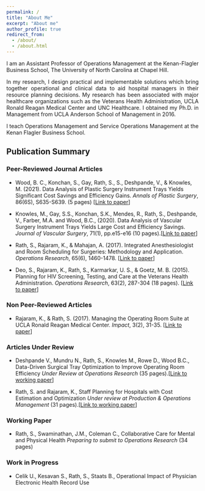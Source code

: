 ```yaml
---
permalink: /
title: "About Me"
excerpt: "About me"
author_profile: true
redirect_from:
  - /about/
  - /about.html
---
```

<p align="justify">
I am an Assistant Professor of Operations Management at the Kenan-Flagler Business School, The University of North Carolina at Chapel Hill. <br>
</p>
<p align="justify">
In my research, I design practical and implementable solutions which bring together operational and clinical data to aid hospital managers in their resource planning decisions. My research has been associated with major healthcare organizations such as the Veterans Health Administration, UCLA Ronald Reagan Medical Center and UNC Healthcare.  I obtained my Ph.D. in Management from UCLA Anderson School of Management in 2016.<br>
</p>
<p align="justify">
I teach Operations Management and Service Operations Management at the Kenan Flagler Business School.<br>
</p>

## Publication Summary



### Peer-Reviewed Journal Articles


-   Wood, B. C., Konchan, S., Gay, Rath, S., S., Deshpande, V., & Knowles, M. (2021). Data Analysis of Plastic Surgery Instrument Trays Yields Significant Cost Savings and Efficiency Gains. *Annals of Plastic Surgery*, 86(6S), S635-S639. (5 pages) \[[Link to paper](https://journals.lww.com/annalsplasticsurgery/Fulltext/2021/06005/Data_Analysis_of_Plastic_Surgery_Instrument_Trays.36.aspx?context=LatestArticles&casa_token=wjQA8par0B0AAAAA:e3EBF8Op9EiLROKEFMv5xsCY8h4tWiDNSrgnpzWKLeLnzglUSCpMxLC1aNozp8o-xT7Zfe4R8BslxmzvaxpisGHp)\]

-   Knowles, M., Gay, S.S., Konchan, S.K., Mendes, R., Rath, S., Deshpande, V., Farber, M.A. and Wood, B.C., (2020). Data Analysis of Vascular Surgery Instrument Trays Yields Large Cost and Efficiency Savings. *Journal of Vascular Surgery*, 71(1), pp.e15-e16 (10 pages).\[[Link to paper](https://www.sciencedirect.com/science/article/pii/S0741521420324678)\]

-   Rath, S., Rajaram, K., & Mahajan, A. (2017). Integrated Anesthesiologist and Room Scheduling for Surgeries: Methodology and Application. *Operations Research*, 65(6), 1460-1478. \[[Link to paper](https://pubsonline.informs.org/doi/abs/10.1287/opre.2017.1634)\]

-   Deo, S., Rajaram, K., Rath, S., Karmarkar, U. S., & Goetz, M. B. (2015). Planning for HIV Screening, Testing, and Care at the Veterans Health Administration. *Operations Research*, 63(2), 287-304 (18 pages). \[[Link to paper](https://pubsonline.informs.org/doi/abs/10.1287/opre.2015.1353)\]

### Non Peer-Reviewed Articles


-   Rajaram, K., & Rath, S. (2017). Managing the Operating Room Suite at UCLA Ronald Reagan Medical Center. *Impact*, 3(2), 31-35. \[[Link to paper](https://pubsonline.informs.org/doi/abs/10.1287/opre.2015.1353)\]


### Articles Under Review


-   Deshpande V., Mundru N., Rath, S., Knowles M., Rowe D., Wood B.C., Data-Driven Surgical Tray Optimization to Improve Operating Room Efficiency *Under Review at Operations Research* (35 pages).\[[Link to working paper](https://papers.ssrn.com/sol3/papers.cfm?abstract_id=3866226)\]


-   Rath, S. and Rajaram, K., Staff Planning for Hospitals with Cost Estimation and Optimization *Under review at Production & Operations Management* (31 pages).\[[Link to working paper](https://privpapers.ssrn.com/sol3/papers.cfm?abstract_id=3241063)\]

### Working Paper


-   Rath, S., Swaminathan, J.M., Coleman C., Collaborative Care for Mental and Physical Health *Preparing to submit to Operations Research* (34 pages)

### Work in Progress


-   Celik U., Kesavan S., Rath, S., Staats B., Operational Impact of Physician Electronic Health Record Use



